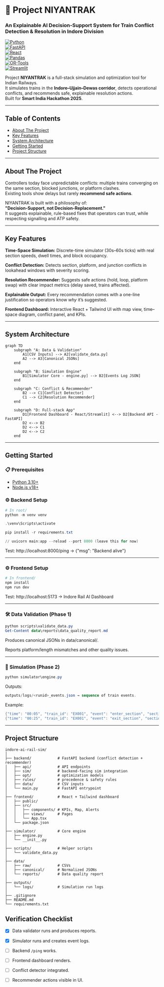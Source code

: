# 🚆 Project NIYANTRAK 
### An Explainable AI Decision-Support System for Train Conflict Detection & Resolution in Indore Division  

[![Python](https://img.shields.io/badge/Python-3.10+-blue?logo=python&logoColor=white)](https://www.python.org/)  
[![FastAPI](https://img.shields.io/badge/FastAPI-0.115+-009688?logo=fastapi&logoColor=white)](https://fastapi.tiangolo.com/)  
[![React](https://img.shields.io/badge/React-18+-61DAFB?logo=react&logoColor=black)](https://reactjs.org/)  
[![Pandas](https://img.shields.io/badge/Pandas-2.2+-150458?logo=pandas&logoColor=white)](https://pandas.pydata.org/)  
[![OR-Tools](https://img.shields.io/badge/OR--Tools-9.10-4285F4?logo=google&logoColor=white)](https://developers.google.com/optimization)  
[![Streamlit](https://img.shields.io/badge/Streamlit-1.38-FF4B4B?logo=streamlit&logoColor=white)](https://streamlit.io/)  

Project **NIYANTRAK** is a full-stack simulation and optimization tool for Indian Railways.  
It simulates trains in the **Indore–Ujjain–Dewas corridor**, detects operational conflicts, and recommends safe, explainable resolution actions.  
Built for **Smart India Hackathon 2025**.  

---

## Table of Contents
* [About The Project](#about-the-project)  
* [Key Features](#key-features)  
* [System Architecture](#system-architecture)  
* [Getting Started](#getting-started)  
* [Project Structure](#project-structure)  

---

## About The Project

Controllers today face unpredictable conflicts: multiple trains converging on the same section, blocked junctions, or platform clashes.  
Existing tools show delays but rarely **recommend safe actions**.  

NIYANTRAK is built with a philosophy of:  
**"Decision-Support, not Decision-Replacement."**  
It suggests explainable, rule-based fixes that operators can trust, while respecting signalling and ATP safety.  

---

## Key Features  

**Time-Space Simulation:** Discrete-time simulator (30s–60s ticks) with real section speeds, dwell times, and block occupancy.  

**Conflict Detection:** Detects section, platform, and junction conflicts in lookahead windows with severity scoring.  

**Resolution Recommender:** Suggests safe actions (hold, loop, platform swap) with clear impact metrics (delay saved, trains affected).  

**Explainable Output:** Every recommendation comes with a one-line justification so operators know *why* it’s suggested.  

**Frontend Dashboard:** Interactive React + Tailwind UI with map view, time–space diagram, conflict panel, and KPIs.  

---

## System Architecture

```mermaid
graph TD
    subgraph "A: Data & Validation"
        A1[CSV Inputs] --> A2[validate_data.py]
        A2 --> A3[Canonical JSONs]
    end

    subgraph "B: Simulation Engine"
        B1[Simulator Core - engine.py] --> B2[Events Log JSON]
    end

    subgraph "C: Conflict & Recommender"
        B2 --> C1[Conflict Detector]
        C1 --> C2[Resolution Recommender]
    end

    subgraph "D: Full-stack App"
        D1[Frontend Dashboard - React/Streamlit] <--> D2[Backend API - FastAPI]
        D2 <--> B2
        D2 <--> C1
        D2 <--> C2
    end
```
---

## Getting Started  

### 📋 Prerequisites
- [Python 3.10+](https://www.python.org/downloads/)  
- [Node.js v18+](https://nodejs.org/)  

### ⚙️ Backend Setup  

```powershell
# In root/
python -m venv venv

.\venv\Scripts\activate

pip install -r requirements.txt

// uvicorn main:app --reload --port 8000 (leave this for now)
```
Test:
http://localhost:8000/ping → {"msg": "Backend alive"}

---

### ⚙️ Frontend Setup 
```powershell
# In frontend/
npm install
npm run dev
```
Test:
http://localhost:5173 → Indore Rail AI Dashboard

---


### 🛠 Data Validation (Phase 1)
```powershell
python scripts\validate_data.py
Get-Content data\reports\data_quality_report.md
```
Produces canonical JSONs in data/canonical/.

Reports platform/length mismatches and other quality issues.

---

### 🚂 Simulation (Phase 2)
```powershell
python simulator\engine.py
```

Outputs:
```powershell
outputs/logs/<runid>_events.json → sequence of train events.
```
Example:
```powershell
{"time": "00:05", "train_id": "EX001", "event": "enter_section", "section_id": "S12"}
{"time": "00:25", "train_id": "EX001", "event": "exit_section", "section_id": "S12"}
```
---

## Project Structure
```
indore-ai-rail-sim/
│
├── backend/            # FastAPI backend (conflict detection + recommender)
│   ├── api/            # API endpoints
│   ├── sim/            # backend-facing sim integration
│   ├── opt/            # optimization models
│   ├── rules/          # precedence & safety rules
│   ├── data/           # CSV inputs
│   └── main.py         # FastAPI entrypoint
│
├── frontend/           # React + Tailwind dashboard
│   ├── public/
│   ├── src/
│   │   ├── components/ # KPIs, Map, Alerts
│   │   ├── views/      # Pages
│   │   └── App.tsx
│   └── package.json
│
├── simulator/          # Core engine
│   ├── engine.py
│   └── __init__.py
│
├── scripts/            # Helper scripts
│   └── validate_data.py
│
├── data/
│   ├── raw/            # CSVs
│   ├── canonical/      # Normalized JSONs
│   └── reports/        # Data quality report
│
├── outputs/
│   └── logs/           # Simulation run logs
│
├── .gitignore
├── README.md
└── requirements.txt
```

 ## Verification Checklist

*   [x] Data validator runs and produces reports.  
*   [x] Simulator runs and creates event logs.  
*   [ ] Backend `/ping` works.  
*   [ ] Frontend dashboard renders.  
*   [ ] Conflict detector integrated.  
*   [ ] Recommender actions visible in UI.  


